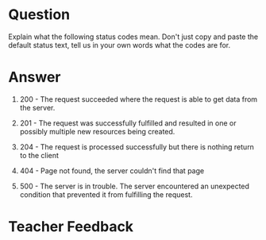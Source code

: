 # Question
Explain what the following status codes mean. Don't just copy and paste the default status text, tell us in your own words what the codes are for.

# Answer

1. 200 - The request succeeded where the request is able to get data from the server.

2. 201 - The request was successfully fulfilled and resulted in one or possibly multiple new resources being created.

3. 204 - The request is processed successfully but there is nothing return to the client

4. 404 - Page not found, the server couldn't find that page

5. 500 - The server is in trouble. The server encountered an unexpected condition that prevented it from fulfilling the request.

# Teacher Feedback